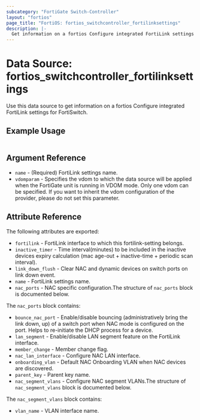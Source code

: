 ```yaml
---
subcategory: "FortiGate Switch-Controller"
layout: "fortios"
page_title: "FortiOS: fortios_switchcontroller_fortilinksettings"
description: |-
  Get information on a fortios Configure integrated FortiLink settings for FortiSwitch.
---
```


# Data Source: fortios_switchcontroller_fortilinksettings
Use this data source to get information on a fortios Configure integrated FortiLink settings for FortiSwitch.


## Example Usage

```hcl

```

## Argument Reference

* `name` - (Required) FortiLink settings name.
* `vdomparam` - Specifies the vdom to which the data source will be applied when the FortiGate unit is running in VDOM mode. Only one vdom can be specified. If you want to inherit the vdom configuration of the provider, please do not set this parameter.

## Attribute Reference

The following attributes are exported:

* `fortilink` - FortiLink interface to which this fortilink-setting belongs.
* `inactive_timer` - Time interval(minutes) to be included in the inactive devices expiry calculation (mac age-out + inactive-time + periodic scan interval).
* `link_down_flush` - Clear NAC and dynamic devices on switch ports on link down event.
* `name` - FortiLink settings name.
* `nac_ports` - NAC specific configuration.The structure of `nac_ports` block is documented below.

The `nac_ports` block contains:

* `bounce_nac_port` - Enable/disable bouncing (administratively bring the link down, up) of a switch port when NAC mode is configured on the port. Helps to re-initiate the DHCP process for a device.
* `lan_segment` - Enable/disable LAN segment feature on the FortiLink interface.
* `member_change` - Member change flag.
* `nac_lan_interface` - Configure NAC LAN interface.
* `onboarding_vlan` - Default NAC Onboarding VLAN when NAC devices are discovered.
* `parent_key` - Parent key name.
* `nac_segment_vlans` - Configure NAC segment VLANs.The structure of `nac_segment_vlans` block is documented below.

The `nac_segment_vlans` block contains:

* `vlan_name` - VLAN interface name.
